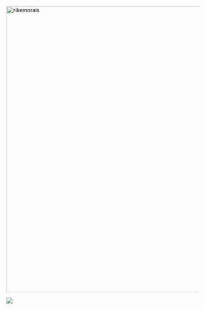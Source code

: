    <p align="left"><img width="750" src="![Capa de Website para Facebook com Título em Turquesa (1)](https://user-images.githubusercontent.com/108141993/175787801-9736cc1c-f67e-4f5a-ac4d-d094ca375700.jpg)
 " alt="rikemorais" /></p>
 <p align="left"><img src="https://github-readme-stats.vercel.app/api/top-langs/?username=lelisson&layout=compact&langs_count=10&theme=dracula&include_all_commits=true&hide_title=true&hide_border=true&border_radius=20&card_width=700"/>
